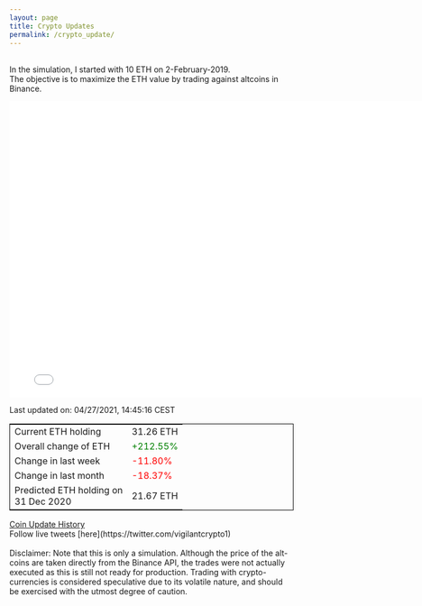 ```yaml
---
layout: page
title: Crypto Updates
permalink: /crypto_update/
---
```

<!-- Global site tag (gtag.js) - Google Analytics -->
<script async src="https://www.googletagmanager.com/gtag/js?id=UA-103831149-5"></script>
<script>
  window.dataLayer = window.dataLayer || [];
  function gtag(){dataLayer.push(arguments);}
  gtag('js', new Date());

  gtag('config', 'UA-103831149-5');
</script>
<br>In the simulation, I started with 10 ETH on 2-February-2019.<br>The objective is to maximize the ETH value by trading against altcoins 
in Binance.

<iframe width="775" height="525" frameborder="0" scrolling="no" src="//plotly.com/~vikramaditya91/109.embed"></iframe>

Last updated on: 04/27/2021, 14:45:16 CEST 
<table style="border:1px solid black;margin-left:auto;margin-right:auto;">
	<tbody>
	<tr>
		<td>Current ETH holding</td>
		<td>     31.26 ETH</td>
	</tr>
	<tr>
		<td>Overall change of ETH</td>
		<td><font color="green">+212.55%</font></td>
	</tr>
	<tr>
		<td>Change in last week</td>
		<td><font color="red">-11.80%</font></td>
	</tr>
	<tr>
		<td>Change in last month</td>
		<td><font color="red">-18.37%</font></td>
	</tr>
    <tr>
		<td>Predicted ETH holding on<br>31 Dec 2020</td>
		<td>     21.67 ETH</td>
	</tr>
	</tbody>
</table>
<a href="{{ site.baseurl }}/crypto_history">Coin Update History</a>
<br>
Follow live tweets [here](https://twitter.com/vigilantcrypto1)
<br>
<br>
Disclaimer:
Note that this is only a simulation. Although the price of the alt-coins are taken directly from the Binance API, the trades were not actually executed as this is still not ready for production.
Trading with crypto-currencies is considered speculative due to its volatile nature, and should be exercised with the utmost degree of caution.